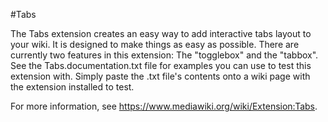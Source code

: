 #Tabs

The Tabs extension creates an easy way to add interactive tabs layout to your wiki. It is designed to make things as easy as possible. There are currently two features in this extension: The "togglebox" and the "tabbox". See the Tabs.documentation.txt file for examples you can use to test this extension with. Simply paste the .txt file's contents onto a wiki page with the extension installed to test.

For more information, see https://www.mediawiki.org/wiki/Extension:Tabs.
